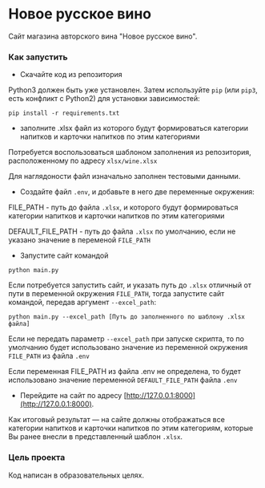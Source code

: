 # Новое русское вино

Сайт магазина авторского вина "Новое русское вино".


### Как запустить

- Скачайте код из репозитория

Python3 должен быть уже установлен. 
Затем используйте `pip` (или `pip3`, есть конфликт с Python2) для установки зависимостей:

```
pip install -r requirements.txt
```
- заполните .xlsx файл из которого будут формироваться категории напитков и карточки напитков по этим категориями 

Потребуется  воспользоваться шаблоном заполнения из репозитория,  расположенному по адресу  `xlsx/wine.xlsx`

Для наглядоности файл изначально заполнен тестовыми данными.

- Создайте файл `.env`, и добавьте в него две переменные окружения:

FILE_PATH - путь до файла `.xlsx`, и которого будут формироваться категории напитков и карточки напитков по этим категориями

DEFAULT_FILE_PATH - путь до файла `.xlsx` по умолчанию, если не указано значение в переменой `FILE_PATH`

- Запустите сайт командой 

```
python main.py

```
Если потребуется запустить сайт, и указать путь до `.xlsx` отличный от пути в переменной окружения `FILE_PATH`, тогда запустите сайт командой,  передав аргумент `--excel_path`:

``` 
python main.py --excel_path [Путь до заполненного по шаблону .xlsx файла]

```

Если не передать параметр `--excel_path` при запуске скрипта, то по умолчанию будет использовано значение из переменной окружения `FILE_PATH` из файла `.env`

Если переменная FILE_PATH из файла .env не определена, то будет использовано значение переменной `DEFAULT_FILE_PATH` файла `.env`

- Перейдите на сайт по адресу [http://127.0.0.1:8000](http://127.0.0.1:8000).

Как итоговый результат — на сайте должны отображаться все категории напитков и карточки напитков по этим категориям, которые Вы ранее внесли в представленный шаблон `.xlsx`.


### Цель проекта

Код написан в образовательных целях.
